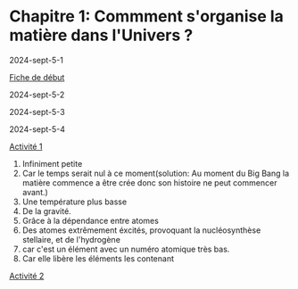 # Chapitre 1: Commment s'organise la matière dans l'Univers ?

2024-sept-5-1

[Fiche de début](../../assets/noscans/chimie/chimie-chapter1-route.pdf)

2024-sept-5-2

2024-sept-5-3

2024-sept-5-4

[Activité 1](../../assets/noscans/chimie/chimie-chapter1-activity1.pdf)

1. Infiniment petite
2. Car le temps serait nul à ce moment(solution: Au moment du Big Bang la matière commence a être crée donc son histoire ne peut commencer avant.)
3. Une température plus basse
4. De la gravité.
5. Grâce à la dépendance entre atomes
6. Des atomes extrêmement éxcités, provoquant la nucléosynthèse stellaire, et de l'hydrogène
7. car c'est un élément avec un numéro atomique très bas.
8. Car elle libère les éléments les contenant

[Activité 2](../../assets/noscans/chimie/chimie-chapter1-activity2.pdf)
